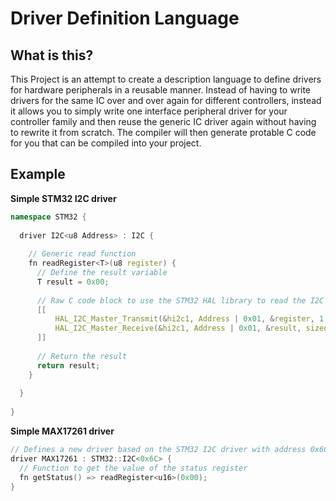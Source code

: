 # Driver Definition Language

## What is this?
This Project is an attempt to create a description language to define drivers for hardware peripherals in a reusable manner.
Instead of having to write drivers for the same IC over and over again for different controllers, instead it allows you to simply write one interface peripheral driver for your controller family and then reuse the generic IC driver again without having to rewrite it from scratch.
The compiler will then generate protable C code for you that can be compiled into your project.

## Example

**Simple STM32 I2C driver**
```cpp
namespace STM32 {
  
  driver I2C<u8 Address> : I2C {
    
    // Generic read function
    fn readRegister<T>(u8 register) {
      // Define the result variable
      T result = 0x00;
      
      // Raw C code block to use the STM32 HAL library to read the I2C data
      [[
          HAL_I2C_Master_Transmit(&hi2c1, Address | 0x01, &register, 1, 1000);
          HAL_I2C_Master_Receive(&hi2c1, Address | 0x01, &result, sizeof(result), 1000);
      ]]
      
      // Return the result
      return result;
    }
    
  }
  
}
```

**Simple MAX17261 driver**
```cpp
// Defines a new driver based on the STM32 I2C driver with address 0x6C
driver MAX17261 : STM32::I2C<0x6C> {
  // Function to get the value of the status register
  fn getStatus() => readRegister<u16>(0x00);
}
```
